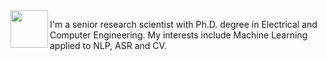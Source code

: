 <img src="https://github.com/oswaldoludwig/oswaldoludwig.github.io/blob/master/OL2020.jpg" align="left" height="60" width="60" >

I'm a senior research scientist with Ph.D. degree in Electrical and Computer Engineering.
My interests include Machine Learning applied to NLP, ASR and CV.
